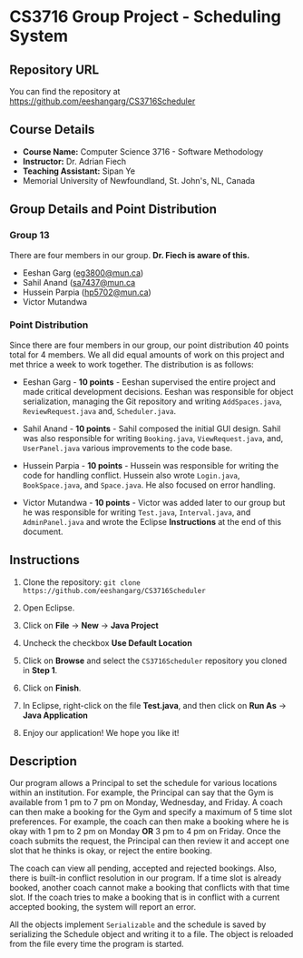 # CS3716 Group Project - Scheduling System

## Repository URL

You can find the repository at https://github.com/eeshangarg/CS3716Scheduler

## Course Details

* **Course Name:** Computer Science 3716 - Software Methodology
* **Instructor:** Dr. Adrian Fiech
* **Teaching Assistant:** Sipan Ye
* Memorial University of Newfoundland, St. John's, NL, Canada

## Group Details and Point Distribution

### Group 13

There are four members in our group. **Dr. Fiech is aware of this.**

* Eeshan Garg (eg3800@mun.ca)
* Sahil Anand (sa7437@mun.ca
* Hussein Parpia (hp5702@mun.ca)
* Victor Mutandwa

### Point Distribution

Since there are four members in our group, our point distribution
40 points total for 4 members. We all did equal amounts of work on
this project and met thrice a week to work together. The distribution
is as follows:

* Eeshan Garg - **10 points** - Eeshan supervised the entire project
  and made critical development decisions. Eeshan was responsible for
  object serialization, managing the Git repository and writing
  `AddSpaces.java`, `ReviewRequest.java` and, `Scheduler.java`.

* Sahil Anand - **10 points** - Sahil composed the initial GUI design.
  Sahil was also responsible for writing `Booking.java`, `ViewRequest.java`,
  and, `UserPanel.java` various improvements to the code base.

* Hussein Parpia - **10 points** - Hussein was responsible for writing the
  code for handling conflict. Hussein also wrote `Login.java`,
  `BookSpace.java`, and `Space.java`. He also focused on error handling.

* Victor Mutandwa - **10 points** - Victor was added later to our group
  but he was responsible for writing `Test.java`, `Interval.java`,
  and `AdminPanel.java` and wrote the Eclipse **Instructions** at the
  end of this document.

## Instructions

1. Clone the repository: `git clone https://github.com/eeshangarg/CS3716Scheduler`

2. Open Eclipse.

3. Click on **File** -> **New** -> **Java Project**

4. Uncheck the checkbox **Use Default Location**

5. Click on **Browse** and select the `CS3716Scheduler` repository you
   cloned in **Step 1**.

6. Click on **Finish**.

7. In Eclipse, right-click on the file **Test.java**, and then click on
   **Run As** -> **Java Application**

8. Enjoy our application! We hope you like it!

## Description

Our program allows a Principal to set the schedule for various locations
within an institution. For example, the Principal can say that the Gym is
available from 1 pm to 7 pm on Monday, Wednesday, and Friday. A coach can
then make a booking for the Gym and specify a maximum of 5 time slot
preferences. For example, the coach can then make a booking where he is
okay with 1 pm to 2 pm on Monday **OR** 3 pm to 4 pm on Friday. Once the
coach submits the request, the Principal can then review it and accept
one slot that he thinks is okay, or reject the entire booking.

The coach can view all pending, accepted and rejected bookings. Also,
there is built-in conflict resolution in our program. If a time slot
is already booked, another coach cannot make a booking that conflicts
with that time slot. If the coach tries to make a booking that is
in conflict with a current accepted booking, the system will report an
error.

All the objects implement `Serializable` and the schedule is saved by
serializing the Schedule object and writing it to a file. The object
is reloaded from the file every time the program is started.
